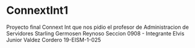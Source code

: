 # ConnextInt1
Proyecto final Connext Int que nos pidio el profesor de Administracion de Servidores Starling Germosen Reynoso Seccion 0908 - Integrante Elvis Junior Valdez Cordero 19-EISM-1-025
